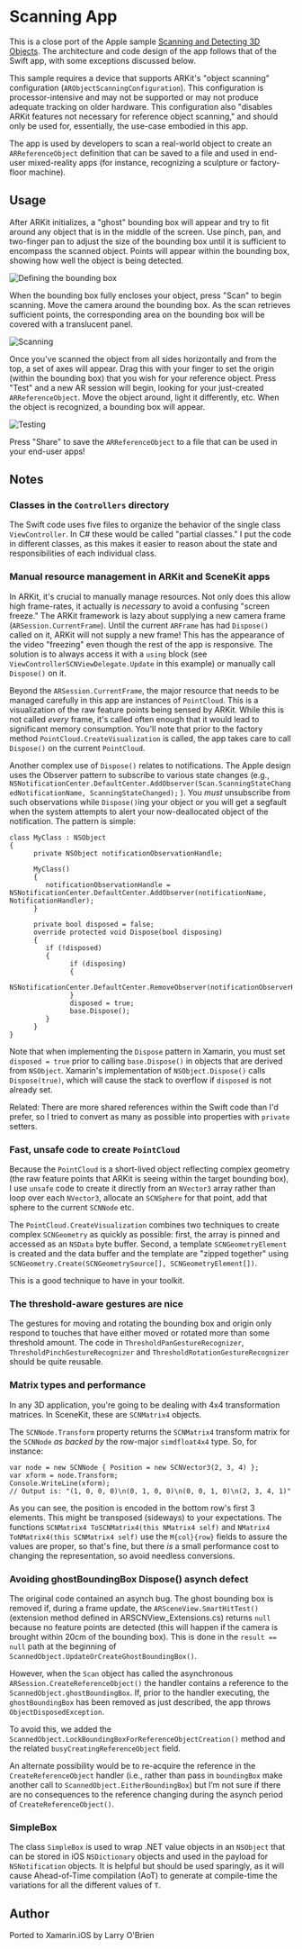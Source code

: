 # Scanning App
This is a close port of the Apple sample [Scanning and Detecting 3D Objects](https://developer.apple.com/documentation/arkit/scanning_and_detecting_3d_objects). The architecture and code design of the app follows that of the Swift app, with some exceptions discussed below. 

This sample requires a device that supports ARKit's "object scanning" configuration (`ARObjectScanningConfiguration`). This configuration is processor-intensive and may not be supported or may not produce adequate tracking on older hardware. This configuration also "disables ARKit features not necessary for reference object scanning," and should only be used for, essentially, the use-case embodied in this app. 

The app is used by developers to scan a real-world object to create an `ARReferenceObject` definition that can be saved to a file and used in end-user mixed-reality apps (for instance, recognizing a sculpture or factory-floor machine). 

Usage
------

After ARKit initializes, a "ghost" bounding box will appear and try to fit around any object that is in the middle of the screen. Use pinch, pan, and two-finger pan to adjust the size of the bounding box until it is sufficient to encompass the scanned object. Points will appear within the bounding box, showing how well the object is being detected. 

![Defining the bounding box](./images/image1.png)

When the bounding box fully encloses your object, press "Scan" to begin scanning. Move the camera around the bounding box. As the scan retrieves sufficient points, the corresponding area on the bounding box will be covered with a translucent panel. 

![Scanning](./images/image2.png)

Once you've scanned the object from all sides horizontally and from the top, a set of axes will appear. Drag this with your finger to set the origin (within the bounding box) that you wish for your reference object. Press "Test" and a new AR session will begin, looking for your just-created `ARReferenceObject`. Move the object around, light it differently, etc. When the object is recognized, a bounding box will appear. 

![Testing](./images/image4.png)

Press "Share" to save the `ARReferenceObject` to a file that can be used in your end-user apps!

## Notes

### Classes in the `Controllers` directory
The Swift code uses five files to organize the behavior of the single class `ViewController`. In C# these would be called "partial classes." I put the code in different classes, as this makes it easier to reason about the state and responsibilities of each individual class. 

### Manual resource management in ARKit and SceneKit apps
In ARKit, it's crucial to manually manage resources. Not only does this allow high frame-rates, it actually is _necessary_ to avoid a confusing "screen freeze." The ARKit framework is lazy about supplying a new camera frame (`ARSession.CurrentFrame`). Until the current `ARFrame` has had `Dispose()` called on it, ARKit will not supply a new frame! This has the appearance of the video "freezing" even though the rest of the app is responsive. The solution is to always access it with a `using` block (see `ViewControllerSCNViewDelegate.Update` in this example) or manually call `Dispose()` on it.

Beyond the `ARSession.CurrentFrame`, the major resource that needs to be managed carefully in this app are instances of `PointCloud`. This is a visualization of the raw feature points being sensed by ARKit. While this is not called _every_ frame, it's called often enough that it would lead to significant memory consumption. You'll note that prior to the factory method `PointCloud.CreateVisualization` is called, the app takes care to call `Dispose()` on the current `PointCloud`. 

Another complex use of `Dispose()` relates to notifications. The Apple design uses the Observer pattern to subscribe to various state changes (e.g., `NSNotificationCenter.DefaultCenter.AddObserver(Scan.ScanningStateChangedNotificationName, ScanningStateChanged);` ). You _must_  unsubscribe from such observations while `Dispose()`ing your object or you will get a segfault when the system attempts to alert your now-deallocated object of the notification. The pattern is simple: 

```
class MyClass : NSObject
{
      private NSObject notificationObservationHandle; 

      MyClass()
      { 
         notificationObservationHandle = NSNotificationCenter.DefaultCenter.AddObserver(notificationName, NotificationHandler);
      }

      private bool disposed = false;
      override protected void Dispose(bool disposing)
      {
         if (!disposed)
         {
               if (disposing)
               {
                  NSNotificationCenter.DefaultCenter.RemoveObserver(notificationObserverHandle);
               }
               disposed = true;
               base.Dispose();
         }
      }
}
```

Note that when implementing the `Dispose` pattern in Xamarin, you must set `disposed = true` prior to calling `base.Dispose()` in objects that are derived from `NSObject`. Xamarin's implementation of `NSObject.Dispose()` calls `Dispose(true)`, which will cause the stack to overflow if `disposed` is not already set.

Related: There are more shared references within the Swift code than I'd prefer, so I tried to convert as many as possible into properties with `private` setters.

### Fast, unsafe code to create `PointCloud`
Because the `PointCloud` is a short-lived object reflecting complex geometry (the raw feature points that ARKit is seeing within the target bounding box), I use `unsafe` code to create it directly from an `NVector3` array rather than loop over each `NVector3`, allocate an `SCNSphere` for that point, add that sphere to the current `SCNNode` etc. 

The `PointCloud.CreateVisualization` combines two techniques to create complex `SCNGeometry` as quickly as possible: first, the array is pinned and accessed as an `NSData` byte buffer. Second, a template `SCNGeometryElement` is created and the data buffer and the template are "zipped together" using `SCNGeometry.Create(SCNGeometrySource[], SCNGeometryElement[])`.  

This is a good technique to have in your toolkit. 

### The threshold-aware gestures are nice
The gestures for moving and rotating the bounding box and origin only respond to touches that have either moved or rotated more than some threshold amount. The code in `ThresholdPanGestureRecognizer`, `ThresholdPinchGestureRecognizer` and `ThresholdRotationGestureRecognizer` should be quite reusable. 

### Matrix types and performance
In any 3D application, you're going to be dealing with 4x4 transformation matrices. In SceneKit, these are `SCNMatrix4` objects.  

The `SCNNode.Transform` property returns the `SCNMatrix4` transform matrix for the `SCNNode` _as backed by_ the row-major `simdfloat4x4` type. So, for instance: 

```
var node = new SCNNode { Position = new SCNVector3(2, 3, 4) };  
var xform = node.Transform;
Console.WriteLine(xform);
// Output is: "(1, 0, 0, 0)\n(0, 1, 0, 0)\n(0, 0, 1, 0)\n(2, 3, 4, 1)"
```  

As you can see, the position is encoded in the bottom row's first 3 elements. This might be transposed (sideways) to your expectations. The functions `SCNMatrix4 ToSCNMatrix4(this NMatrix4 self)` and `NMatrix4 ToNMatrix4(this SCNMatrix4 self)` use the `M{col}{row}` fields to assure the values are proper, so that's fine, but there _is_ a small performance cost to changing the representation, so avoid needless conversions.

### Avoiding ghostBoundingBox Dispose() asynch defect

The original code contained an asynch bug. The ghost bounding box is removed if, during a frame update, the `ARSceneView.SmartHitTest()` (extension method defined in ARSCNView\_Extensions.cs) returns `null` because no feature points are detected (this will happen if the camera is brought within 20cm of the bounding box). This is done in the `result == null` path at the beginning of `ScannedObject.UpdateOrCreateGhostBoundingBox()`. 

However, when the `Scan` object has called the asynchronous `ARSession.CreateReferenceObject()` the handler contains a reference to the `ScannedObject.ghostBoundingBox`. If, prior to the handler executing, the `ghostBoundingBox` has been removed as just described, the app throws `ObjectDisposedException`. 

To avoid this, we added the `ScannedObject.LockBoundingBoxForReferenceObjectCreation()` method and the related `busyCreatingReferenceObject` field. 

An alternate possibility would be to re-acquire the reference in the `CreateReferenceObject` handler (i.e., rather than pass in `boundingBox` make another call to `ScannedObject.EitherBoundingBox`) but I’m not sure if there are no consequences to the reference changing during the asynch period of `CreateReferenceObject()`.  

### SimpleBox<T>
The class `SimpleBox` is used to wrap .NET value objects in an `NSObject` that can be stored in iOS `NSDictionary` objects and used in the payload for `NSNotification` objects. It is helpful but should be used sparingly, as it will cause Ahead-of-Time compilation (AoT) to generate at compile-time the variations for all the different values of `T`. 

Author
------

Ported to Xamarin.iOS by Larry O'Brien